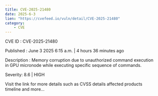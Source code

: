```yaml
---
title: CVE-2025-21480
date: 2025-6-3
lien: "https://cvefeed.io/vuln/detail/CVE-2025-21480"
category:
    - CVE
---
```


CVE ID : CVE-2025-21480

Published :  June 3
2025
6:15 a.m. | 4 hours
36 minutes ago

Description : Memory corruption due to unauthorized command execution in GPU micronode while executing specific sequence of commands.

Severity: 8.6 | HIGH

Visit the link for more details
such as CVSS details
affected products
timeline
and more...

